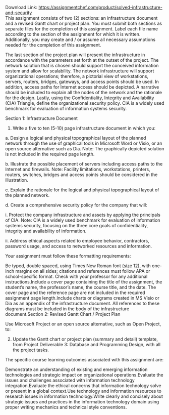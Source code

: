 Download Link: https://assignmentchef.com/product/solved-infrastructure-and-security
<br>
This assignment consists of two (2) sections: an infrastructure document and a revised Gantt chart or project plan. You must submit both sections as separate files for the completion of this assignment. Label each file name according to the section of the assignment for which it is written. Additionally, you may create and / or assume all necessary assumptions needed for the completion of this assignment.

The last section of the project plan will present the infrastructure in accordance with the parameters set forth at the outset of the project. The network solution that is chosen should support the conceived information system and allow for scalability. The network infrastructure will support organizational operations; therefore, a pictorial view of workstations, servers, routers, bridges, gateways, and access points should be used. In addition, access paths for Internet access should be depicted. A narrative should be included to explain all the nodes of the network and the rationale for the design. Lastly, using the Confidentiality, Integrity and Availability (CIA) Triangle, define the organizational security policy. CIA is a widely used benchmark for evaluation of information systems security.




Section 1: Infrastructure Document

1. Write a five to ten (5-10) page infrastructure document in which you:

a. Design a logical and physical topographical layout of the planned network through the use of graphical tools in Microsoft Word or Visio, or an open source alternative such as Dia. Note: The graphically depicted solution is not included in the required page length.

b. Illustrate the possible placement of servers including access paths to the Internet and firewalls. Note: Facility limitations, workstations, printers, routers, switches, bridges and access points should be considered in the illustration.

c. Explain the rationale for the logical and physical topographical layout of the planned network.

d. Create a comprehensive security policy for the company that will:

i. Protect the company infrastructure and assets by applying the principals of CIA. Note: CIA is a widely used benchmark for evaluation of information systems security, focusing on the three core goals of confidentiality, integrity and availability of information.

ii. Address ethical aspects related to employee behavior, contractors, password usage, and access to networked resources and information.

Your assignment must follow these formatting requirements:

Be typed, double spaced, using Times New Roman font (size 12), with one-inch margins on all sides; citations and references must follow APA or school-specific format. Check with your professor for any additional instructions.Include a cover page containing the title of the assignment, the student’s name, the professor’s name, the course title, and the date. The cover page and the reference page are not included in the required assignment page length.Include charts or diagrams created in MS Visio or Dia as an appendix of the infrastructure document. All references to these diagrams must be included in the body of the infrastructure document.Section 2: Revised Gantt Chart / Project Plan

Use Microsoft Project or an open source alternative, such as Open Project, to:

2. Update the Gantt chart or project plan (summary and detail) template, from Project Deliverable 3: Database and Programming Design, with all the project tasks.




The specific course learning outcomes associated with this assignment are:

Demonstrate an understanding of existing and emerging information technologies and strategic impact on organizational operations.Evaluate the issues and challenges associated with information technology integration.Evaluate the ethical concerns that information technology solve or present in a global context.Use technology and information resources to research issues in information technology.Write clearly and concisely about strategic issues and practices in the information technology domain using proper writing mechanics and technical style conventions.
